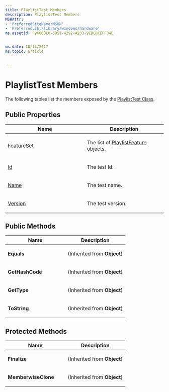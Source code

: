```yaml
---
title: PlaylistTest Members
description: PlaylistTest Members
MSHAttr:
- 'PreferredSiteName:MSDN'
- 'PreferredLib:/library/windows/hardware'
ms.assetid: F9606DE0-5D51-4292-A233-9EBCDCEFF34E


ms.date: 10/15/2017
ms.topic: article


---
```


# PlaylistTest Members


The following tables list the members exposed by the [PlaylistTest Class](playlisttest-class.md).

## <span id="Public_Properties"></span><span id="public_properties"></span><span id="PUBLIC_PROPERTIES"></span>Public Properties


<table>
<colgroup>
<col width="50%" />
<col width="50%" />
</colgroup>
<thead>
<tr class="header">
<th>Name</th>
<th>Description</th>
</tr>
</thead>
<tbody>
<tr class="odd">
<td><p><a href="playlisttest-featureset-property.md" data-raw-source="[FeatureSet](playlisttest-featureset-property.md)">FeatureSet</a></p></td>
<td><p>The list of <a href="playlistfeature-class.md" data-raw-source="[PlaylistFeature](playlistfeature-class.md)">PlaylistFeature</a> objects.</p></td>
</tr>
<tr class="even">
<td><p><a href="playlisttest-id-property.md" data-raw-source="[Id](playlisttest-id-property.md)">Id</a></p></td>
<td><p>The test Id.</p></td>
</tr>
<tr class="odd">
<td><p><a href="playlisttest-name-property.md" data-raw-source="[Name](playlisttest-name-property.md)">Name</a></p></td>
<td><p>The test name.</p></td>
</tr>
<tr class="even">
<td><p><a href="playlisttest-version-property.md" data-raw-source="[Version](playlisttest-version-property.md)">Version</a></p></td>
<td><p>The test version.</p></td>
</tr>
</tbody>
</table>

 

## <span id="Public_Methods"></span><span id="public_methods"></span><span id="PUBLIC_METHODS"></span>Public Methods


<table>
<colgroup>
<col width="50%" />
<col width="50%" />
</colgroup>
<thead>
<tr class="header">
<th>Name</th>
<th>Description</th>
</tr>
</thead>
<tbody>
<tr class="odd">
<td><p><strong>Equals</strong></p></td>
<td><p>(Inherited from <strong>Object</strong>)</p></td>
</tr>
<tr class="even">
<td><p><strong>GetHashCode</strong></p></td>
<td><p>(Inherited from <strong>Object</strong>)</p></td>
</tr>
<tr class="odd">
<td><p><strong>GetType</strong></p></td>
<td><p>(Inherited from <strong>Object</strong>)</p></td>
</tr>
<tr class="even">
<td><p><strong>ToString</strong></p></td>
<td><p>(Inherited from <strong>Object</strong>)</p></td>
</tr>
</tbody>
</table>

 

## <span id="Protected_Methods"></span><span id="protected_methods"></span><span id="PROTECTED_METHODS"></span>Protected Methods


<table>
<colgroup>
<col width="50%" />
<col width="50%" />
</colgroup>
<thead>
<tr class="header">
<th>Name</th>
<th>Description</th>
</tr>
</thead>
<tbody>
<tr class="odd">
<td><p><strong>Finalize</strong></p></td>
<td><p>(Inherited from <strong>Object</strong>)</p></td>
</tr>
<tr class="even">
<td><p><strong>MemberwiseClone</strong></p></td>
<td><p>(Inherited from <strong>Object</strong>)</p></td>
</tr>
</tbody>
</table>

 

 

 






